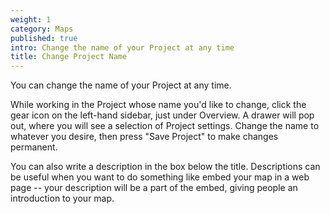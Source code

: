 ```yaml
---
weight: 1
category: Maps
published: true
intro: Change the name of your Project at any time
title: Change Project Name
---
```


You can change the name of your Project at any time.

While working in the Project whose name you'd like to change, click the gear icon on the left-hand sidebar, just under Overview. A drawer will pop out, where you will see a selection of Project settings. Change the name to whatever you desire, then press "Save Project" to make changes permanent. 

You can also write a description in the box below the title. Descriptions can be useful when you want to do something like embed your map in a web page -- your description will be a part of the embed, giving people an introduction to your map.

